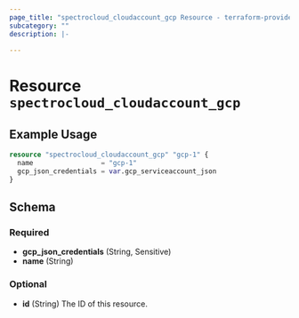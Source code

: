 ```yaml
---
page_title: "spectrocloud_cloudaccount_gcp Resource - terraform-provider-spectrocloud"
subcategory: ""
description: |-
  
---
```


# Resource `spectrocloud_cloudaccount_gcp`



## Example Usage

```terraform
resource "spectrocloud_cloudaccount_gcp" "gcp-1" {
  name                 = "gcp-1"
  gcp_json_credentials = var.gcp_serviceaccount_json
}
```

## Schema

### Required

- **gcp_json_credentials** (String, Sensitive)
- **name** (String)

### Optional

- **id** (String) The ID of this resource.



